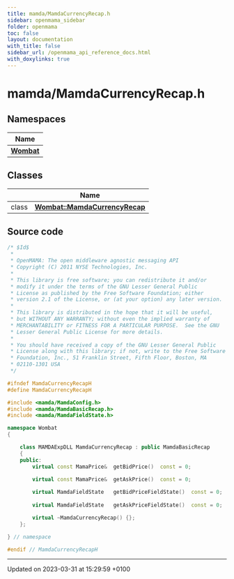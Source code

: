 ```yaml
---
title: mamda/MamdaCurrencyRecap.h
sidebar: openmama_sidebar
folder: openmama
toc: false
layout: documentation
with_title: false
sidebar_url: /openmama_api_reference_docs.html
with_doxylinks: true
---
```


# mamda/MamdaCurrencyRecap.h



## Namespaces

| Name           |
| -------------- |
| **[Wombat](namespaceWombat.html)**  |

## Classes

|                | Name           |
| -------------- | -------------- |
| class | **[Wombat::MamdaCurrencyRecap](classWombat_1_1MamdaCurrencyRecap.html)**  |




## Source code

```cpp
/* $Id$
 *
 * OpenMAMA: The open middleware agnostic messaging API
 * Copyright (C) 2011 NYSE Technologies, Inc.
 *
 * This library is free software; you can redistribute it and/or
 * modify it under the terms of the GNU Lesser General Public
 * License as published by the Free Software Foundation; either
 * version 2.1 of the License, or (at your option) any later version.
 *
 * This library is distributed in the hope that it will be useful,
 * but WITHOUT ANY WARRANTY; without even the implied warranty of
 * MERCHANTABILITY or FITNESS FOR A PARTICULAR PURPOSE.  See the GNU
 * Lesser General Public License for more details.
 *
 * You should have received a copy of the GNU Lesser General Public
 * License along with this library; if not, write to the Free Software
 * Foundation, Inc., 51 Franklin Street, Fifth Floor, Boston, MA
 * 02110-1301 USA
 */

#ifndef MamdaCurrencyRecapH
#define MamdaCurrencyRecapH

#include <mamda/MamdaConfig.h>
#include <mamda/MamdaBasicRecap.h>
#include <mamda/MamdaFieldState.h>

namespace Wombat
{

    class MAMDAExpDLL MamdaCurrencyRecap : public MamdaBasicRecap
    {
    public:
        virtual const MamaPrice&  getBidPrice()  const = 0;
      
        virtual const MamaPrice&  getAskPrice()  const = 0;

        virtual MamdaFieldState   getBidPriceFieldState()  const = 0;
      
        virtual MamdaFieldState   getAskPriceFieldState()  const = 0;

        virtual ~MamdaCurrencyRecap() {};
    };

} // namespace

#endif // MamdaCurrencyRecapH
```


-------------------------------

Updated on 2023-03-31 at 15:29:59 +0100
